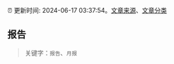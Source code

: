 :alarm_clock: 更新时间: 2024-06-17 03:37:54。[文章来源](/README.md)、[文章分类](/TAGS.md)

## 报告


> 关键字：`报告`、`月报`



